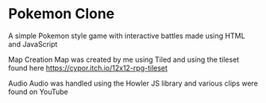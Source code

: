 # Pokemon Clone
A simple Pokemon style game with  interactive battles made using HTML and JavaScript

Map Creation
Map was created by me using Tiled and using the tileset found here https://cypor.itch.io/12x12-rpg-tileset

Audio
Audio was handled using the Howler JS library and various clips were found on YouTube
